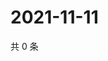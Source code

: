 # 2021-11-11

共 0 条

<!-- BEGIN WEIBO -->
<!-- 最后更新时间 Thu Nov 11 2021 23:15:37 GMT+0800 (China Standard Time) -->

<!-- END WEIBO -->
